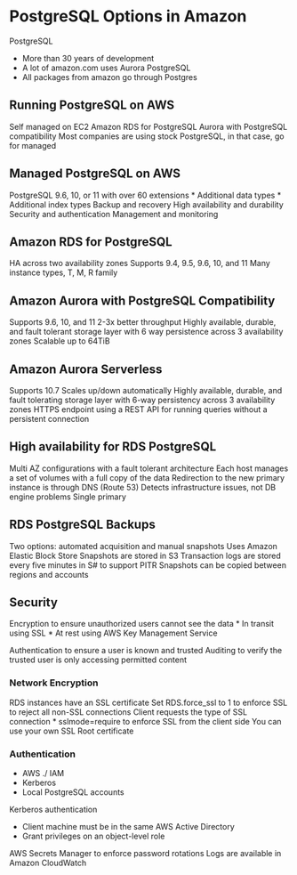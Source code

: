 # PostgreSQL Options in Amazon
PostgreSQL
* More than 30 years of development
* A lot of amazon.com uses Aurora PostgreSQL
* All packages from amazon go through Postgres

## Running PostgreSQL on AWS
Self managed on EC2
Amazon RDS for PostgreSQL
Aurora with PostgreSQL compatibility
 Most companies are using stock PostgreSQL, in that case, go for managed

## Managed PostgreSQL on AWS
PostgreSQL 9.6, 10, or 11 with over 60 extensions
    * Additional data types
    * Additional index types
Backup and recovery
High availability and durability
Security and authentication
Management and monitoring

## Amazon RDS for PostgreSQL
HA across two availability zones
Supports 9.4, 9.5, 9.6, 10, and 11
Many instance types, T, M, R family

## Amazon Aurora with PostgreSQL Compatibility
Supports 9.6, 10, and 11
2-3x better throughput
Highly available, durable, and fault tolerant storage layer with 6 way persistence across 3 availability zones
Scalable up to 64TiB

## Amazon Aurora Serverless
Supports 10.7
Scales up/down automatically
Highly available, durable, and fault tolerating storage layer with 6-way persistency across 3 availability zones
HTTPS endpoint using a REST API for running queries without a persistent connection

## High availability for RDS PostgreSQL
Multi AZ configurations with a fault tolerant   architecture
Each host manages a set of volumes with a full copy of the data
Redirection to the new primary instance is through DNS (Route 53)
Detects infrastructure issues, not DB engine problems
Single primary

## RDS PostgreSQL Backups
Two options: automated acquisition and manual snapshots
Uses Amazon Elastic Block Store
Snapshots are stored in S3
Transaction logs are stored every five minutes in S# to support PITR
Snapshots can be copied between regions and accounts
 
## Security
Encryption to ensure unauthorized users cannot see the data
    * In transit using SSL
    * At rest using AWS Key Management Service

Authentication to ensure a user is known and trusted
Auditing to verify the trusted user is only accessing permitted content

### Network Encryption
RDS instances have an SSL certificate
Set RDS.force_ssl to 1 to enforce SSL to reject all non-SSL connections
Client requests the type of SSL connection
    * sslmode=require to enforce SSL from the client side
You can use your own SSL Root certificate

### Authentication
* AWS ./ IAM
* Kerberos
* Local PostgreSQL accounts

Kerberos authentication
* Client machine must be in the same AWS Active Directory
* Grant privileges on an object-level role

AWS Secrets Manager to enforce password rotations
Logs are available in Amazon CloudWatch
